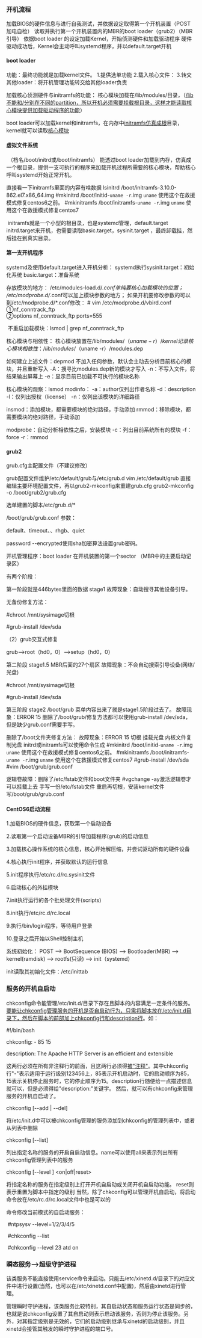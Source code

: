 



### 开机流程

​	加载BIOS的硬件信息与进行自我测试，并依据设定取得第一个开机装置（POST加电自检）
	读取并执行第一个开机装置内的MBR的boot loader（grub2）（MBR引导）
	依据boot loader 的设定加载Kernel，开始侦测硬件和加载驱动程序
	硬件驱动成功后，Kernel会主动呼叫systemd程序，并以default.target开机

#### boot loader

功能：最终功能就是加载kernel文件。
	1.提供选单功能
	2.载入核心文件：
	3.转交其他loader：将开机管理功能转交给其他loader负责

加载核心侦测硬件与initramfs的功能：
	核心模块加载在/lib/modules/目录，（<u>/lib不能和/分别在不同的partition，所以开机必须需要挂载根目录，这样才能读取核心模块提供加载驱动程序的功能</u>）

boot loader可以加载kernel和initramfs，在内存中<u>initramfs仿真成根</u>目录，kernel就可以读取<u>核心模块</u>

#### 虚拟文件系统

​	（档名/boot/initrd或/boot/initramfs）
	能透过boot loader加载到内存，仿真成一个根目录，提供一支可执行的程序来加载开机过程所需要的核心模块，帮助核心呼叫systemd开始正常开机。
	

直接看一下initramfs里面的内容有啥数据
	lsinitrd /boot/initramfs-3.10.0-862.el7.x86_64.img
	#mkinitrd /boot/initid-`uname -r`.img `uname`  使用这个在救援模式修复centos6之前。
	#mkinitramfs /boot/initramfs-`uname -r`.img `uname`  使用这个在救援模式修复centos7

​	initramfs就是一个小型的根目录，也是systemd管理，default.target   initrd.target来开机，也需要读取basic.target，sysinit.target ，最终卸载挂，然后挂在到真实目录。



#### 第一支开机程序

systemd及使用default.target进入开机分析：
systemd执行sysinit.target：初始化系统 		 basic.target：准备系统

存放模块的地方：
	/etc/modules-load.d/*.conf单纯要核心加载模块的位置；
	/etc/modprobe.d/*.conf可以加上模块参数的地方；
	如果开机要修改参数的可以到/etc/modprobe.d/*.conf修改：
		#   vim /etc/modprobe.d/vbird.conf
		①nf_conntrack_ftp 	
		②options  nf_conntrack_ftp   ports=555

​	不重启加载模块：lsmod | grep  nf_conntrack_ftp

核心模块与相依性：
	核心模块放置在/lib/modules/$（uname -r）/kernel
记录核心模块相依性：
	/lib/modules/$（uname -r）/modules.dep

如何建立上述文件：depmod
		不加入任何参数，默认会主动去分析目前核心的模块，并且重新写入
		-A：搜寻比modules.dep新的模块才写入
		-n：不写入文件，将结果输出屏幕上
		-e：显示目前已加载不可执行的模块名称

核心模块的观察：lsmod
		modinfo：
			-a：author仅列出作者名称
			-d：description
			-l：仅列出授权（license）
			-n：仅列出该模块的详细路径

insmod：添加模块，都需要模块的绝对路径，手动添加
rmmod：移除模块，都需要模块的绝对路径，手动添加

modprobe：自动分析相依性之后，安装模块
	-c：列出目前系统所有的模块
	-f：force
	-r：rmmod

#### grub2

grub.cfg主配置文件（不建议修改）


grub配置文件维护/etc/default/grub与/etc/grub.d
vim /etc/default/grub
直接编辑主要环境配置文件，再以grub2-mkconfig来重建grub.cfg
grub2-mkconfig -o /boot/grub2/grub.cfg       

选单建置的脚本/etc/grub.d/*

/boot/grub/grub.conf  参数：

default、timeout、、rhgb、quiet

password --encrypted使用sha加密算法设置grub密码。



开机管理程序：boot loader 在开机装置的第一个sector  （MBR中的主要启动记录区）

有两个阶段：

第一阶段就是446bytes里面的数据  stage1   故障现象：自动搜寻其他设备引导。

无备份修复方法：

#chroot /mnt/sysimage切根

#grub-install  /dev/sda

（2）grub交互式修复

grub-->root（hd0，0）-->setup（hd0，0）

第二阶段  stage1.5   MBR后面的27个扇区   故障现象：不会自动搜索引导设备(网络/光盘)

#chroot /mnt/sysimage切根

#grub-install  /dev/sda

第三阶段  stage2   /boot/grub  菜单内容出来了就是stage1.5阶段过去了。
	故障现象：ERROR 15
删除了/boot/grub/修复方法都可以使用grub-install /dev/sda，但是缺少grub.conf需要手写。



删除了/boot文件夹修复方法：
	故障现象：ERROR 15
		切根
		挂载光盘
		内核文件复制光盘
		initrd或initramfs可以使用命令生成
	#mkinitrd /boot/initid-`uname -r`.img `uname`  使用这个在救援模式修复centos6之前。
	#mkinitramfs /boot/initramfs-`uname -r`.img `uname`  使用这个在救援模式修复centos7
	#grub-install /dev/sda
	#vim /boot/grub/grub.conf

逻辑卷故障：删除了/etc/fstab文件和boot文件夹
	#vgchange -ay激活逻辑卷才可以挂载上去
	手写一份/etc/fstab文件
	重启再切根，安装kernel文件
	写/boot/grub/grub.conf

#### CentOS6启动流程    

1.加载BIOS的硬件信息，获取第一个启动设备 

2.读取第一个启动设备MBR的引导加载程序(grub)的启动信息 

3.加载核心操作系统的核心信息，核心开始解压缩，并尝试驱动所有的硬件设备 

4.核心执行init程序，并获取默认的运行信息 

5.init程序执行/etc/rc.d/rc.sysinit文件 

6.启动核心的外挂模块 

7.init执行运行的各个批处理文件(scripts) 

8.init执行/etc/rc.d/rc.local 

9.执行/bin/login程序，等待用户登录 

10.登录之后开始以Shell控制主机    

系统初始化： POST --> BootSequence (BIOS) --> Bootloader(MBR) --> kernel(ramdisk) --> rootfs(只读) --> init（systemd）    

init读取其初始化文件：/etc/inittab   

###  服务的开机自启动

chkconfig命令能管理/etc/init.d/目录下存在且脚本的内容满足一定条件的服务。
<u>要能让chkconfig管理服务的开机是否自启动行为，只需将脚本放在/etc/init.d目录下，然后在脚本的前部加上chkconfig行和description行</u>。如：

#!/bin/bash

chkconfig: - 85 15

description: The Apache HTTP Server is an efficient and extensible

这两行必须在所有非注释行的前面，且这两行必须得<u>被"注释"</u>。其中chkconfig行"-"表示适用于运行级别123456上，85表示开机启动时，它的启动顺序为85，15表示关机停止服务时，它的停止顺序为15。description行随便给一点描述信息就可以，但是必须得给"description:"关键字。
然后，就可以有chkconfig来管理服务的开机自启动了。

chkconfig [--add | --del] <name> 

将/etc/init.d中可以被chkconfig管理的服务添加到chkconfig的管理列表中，或者从列表中删除

chkconfig [--list]

列出指定名称的服务的开启自启动信息。name可以使用all来表示列出所有chkconfig管理列表中的服务

chkconfig [--level <levels>] <name> <on|off|reset>  

 将指定名称的服务在指定级别上打开开机自启动或关闭开机自启动功能。
	reset则表示重置为脚本中指定的级别
当然，除了chkconfig可以管理开机自启动，将启动命令放在/etc/rc.d/rc.local文件中也是可以的

命令修改当前模式的自启动服务：

​	#ntpsysv --level=1/2/3/4/5

​	#chkconfig --list

​	#chkconfig --level 23 atd on

### 瞬态服务-->超级守护进程

​	该类服务不能直接使用service命令来启动。只能去/etc/xinetd.d/目录下的对应文件中进行设置(当然，也可以在/etc/xinetd.conf中配置)，然后由xinetd进行管理。 

​	管理瞬时守护进程，该类服务比较特别，其自启动状态和服务运行状态是同步的，也就是说chkconfig设置了其自启动则表示启动该服务，否则为停止该服务。另外，对其指定级别是无效的，它们的启动级别继承与xinetd的启动级别，并且xinetd会接管其触发的瞬时守护进程的端口号。